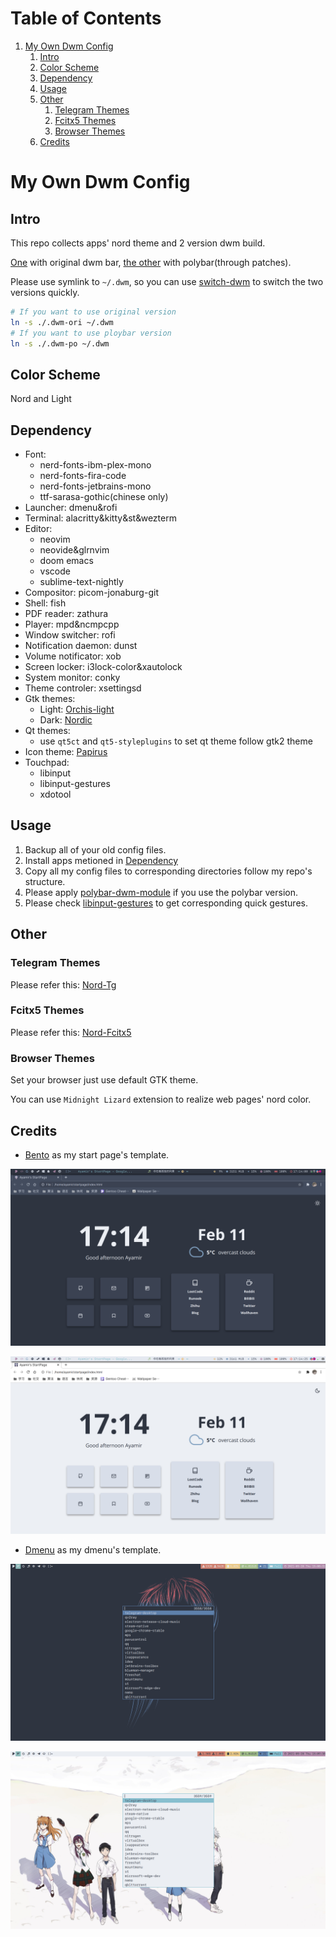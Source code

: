# Table of Contents

1.  [My Own Dwm Config](#org27716e3)
    1.  [Intro](#intro)
    2.  [Color Scheme](#org4976554)
    3.  [Dependency](#dependency)
    4.  [Usage](#usage)
    5.  [Other](#org1958ae2)
        1.  [Telegram Themes](#tg)
        2.  [Fcitx5 Themes](#fcitx5)
        3.  [Browser Themes](#browser)
    6.  [Credits](#credits)

<a id="org27716e3"></a>

# My Own Dwm Config

<a id="intro"></a>

## Intro

This repo collects apps' nord theme and 2 version dwm build.

[One](./.dwm-ori) with original dwm bar, [the other](./.dwm-po) with polybar(through patches).

Please use symlink to `~/.dwm`, so you can use [switch-dwm](./.local/bin/switch-dwm) to switch the two versions quickly.

```sh
# If you want to use original version
ln -s ./.dwm-ori ~/.dwm
# If you want to use ploybar version
ln -s ./.dwm-po ~/.dwm
```

<a id="org4976554"></a>

## Color Scheme

Nord and Light

<a id="dependency"></a>

## Dependency

- Font:
  - nerd-fonts-ibm-plex-mono
  - nerd-fonts-fira-code
  - nerd-fonts-jetbrains-mono
  - ttf-sarasa-gothic(chinese only)
- Launcher: dmenu&rofi
- Terminal: alacritty&kitty&st&wezterm
- Editor:
  - neovim
  - neovide&glrnvim
  - doom emacs
  - vscode
  - sublime-text-nightly
- Compositor: picom-jonaburg-git
- Shell: fish
- PDF reader: zathura
- Player: mpd&ncmpcpp
- Window switcher: rofi
- Notification daemon: dunst
- Volume notificator: xob
- Screen locker: i3lock-color&xautolock
- System monitor: conky
- Theme controler: xsettingsd
- Gtk themes:
  - Light: [Orchis-light](https://www.gnome-look.org/p/1357889/)
  - Dark: [Nordic](https://www.gnome-look.org/p/1267246/)
- Qt themes:
  - use `qt5ct` and `qt5-styleplugins` to set qt theme follow gtk2 theme
- Icon theme: [Papirus](https://www.gnome-look.org/p/1166289/)
- Touchpad:
  - libinput
  - libinput-gestures
  - xdotool

<a id="usage"></a>

## Usage

1. Backup all of your old config files.
2. Install apps metioned in [Dependency](#dependency)
3. Copy all my config files to corresponding directories follow my repo's structure.
4. Please apply [polybar-dwm-module](https://github.com/mihirlad55/polybar-dwm-module) if you use the polybar version.
5. Please check [libinput-gestures](./.config/libinput-gestures.conf) to get corresponding quick gestures.

<a id="org1958ae2"></a>

## Other

<a id="tg"></a>

### Telegram Themes

Please refer this: [Nord-Tg](https://github.com/gilbertw1/telegram-nord-theme)

<a id="fcitx5"></a>

### Fcitx5 Themes

Please refer this: [Nord-Fcitx5](https://github.com/tonyfettes/fcitx5-nord)

<a id="browser"></a>

### Browser Themes

Set your browser just use default GTK theme.

You can use `Midnight Lizard` extension to realize web pages' nord color.

<a id="credits"></a>

## Credits

- [Bento](https://github.com/MiguelRAvila/Bento) as my start page's template.

![dark](./Pictures/shot/dark-page.png)

![light](./Pictures/shot/light-page.png)

- [Dmenu](https://github.com/Zaedus/dmenu-arc) as my dmenu's template.

![dark](./Pictures/shot/dark-dmenu.png)

![light](./Pictures/shot/light-dmenu.png)
